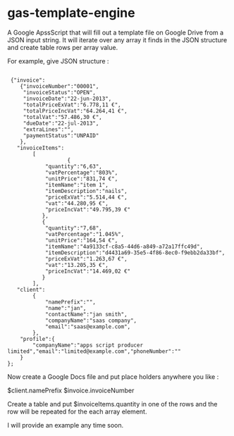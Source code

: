 gas-template-engine
===================

A Google ApssScript that will fill out a template file on Google Drive from a JSON input string. 
It will iterate over any array it finds in the JSON structure and create table rows per array value.

For example, give JSON structure :

<code>
 {"invoice":
	{"invoiceNumber":"00001",
	 "invoiceStatus":"OPEN",
	 "invoiceDate":"22-jun-2013",
	 "totalPriceExVat":"6.778,11 €",
  	 "totalPriceIncVat":"64.264,41 €",
	 "totalVat":"57.486,30 €",
	 "dueDate":"22-jul-2013",
	 "extraLines":"",
	 "paymentStatus":"UNPAID"
	},
   "invoiceItems":
		[
                   {
			"quantity":"6,63",
			"vatPercentage":"803%",
			"unitPrice":"831,74 €",
			"itemName":"item 1",
			"itemDescription":"nails",
			"priceExVat":"5.514,44 €",
			"vat":"44.280,95 €",
			"priceIncVat":"49.795,39 €"
		   },
		   {
			"quantity":"7,68",
			"vatPercentage":"1.045%",
			"unitPrice":"164,54 €",
			"itemName":"4a9133cf-c8a5-44d6-a849-a72a17ffc49d",
			"itemDescription":"d4431a69-35e5-4f86-8ec0-f9ebb2da33bf",
			"priceExVat":"1.263,67 €",
			"vat":"13.205,35 €",
			"priceIncVat":"14.469,02 €"
		   }      
		],
   "client":
		{
			"namePrefix":"",
			"name":"jan",
			"contactName":"jan smith",
			"companyName":"saas company",
			"email":"saas@example.com",
		},
    "profile":{
		"companyName":"apps script producer limited","email":"limited@example.com","phoneNumber":""
	}
};
</code>

Now create a Google Docs file and put place holders anywhere you like :

$client.namePrefix
$invoice.invoiceNumber


Create a table and put $invoiceItems.quantity in one of the rows and the row will be repeated for the each array element.

I will provide an example any time soon.
